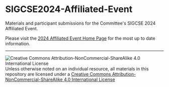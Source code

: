 # SIGCSE2024-Affiliated-Event
Materials and participant submissions for the Committee's SIGCSE 2024 Affiliated Event.

Please visit the [2024 Affiliated Event Home Page](https://computing-in-the-liberal-arts.github.io/SIGCSE2024-Affiliated-Event/) for the most up to date information.
___
![Creative Commons Attribution-NonCommercial-ShareAlike 4.0 International License](https://i.creativecommons.org/l/by-nc-sa/4.0/88x31.png "Creative Commons Attribution-NonCommercial-ShareAlike 4.0 International License") Unless otherwise noted on an individual resource, all materials in this repository are licensed under a [Creative Commons Attribution-NonCommercial-ShareAlike 4.0 International License](http://creativecommons.org/licenses/by-nc-sa/4.0/)
